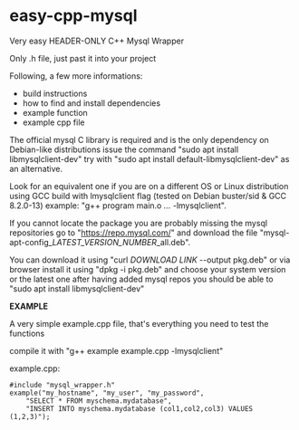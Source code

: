 # easy-cpp-mysql
Very easy HEADER-ONLY C++ Mysql Wrapper

Only .h file, just past it into your project

Following, a few more informations:
* build instructions
* how to find and install dependencies
* example function
* example cpp file

The official mysql C library is required and is the only dependency
on Debian-like distributions issue the command "sudo apt install libmysqlclient-dev"
try with "sudo apt install default-libmysqlclient-dev" as an alternative.

Look for an equivalent one if you are on a different OS or Linux distribution
using GCC build with lmysqlclient flag (tested on Debian buster/sid & GCC 8.2.0-13)
example: "g++ program main.o *...* -lmysqlclient".

If you cannot locate the package you are probably missing the mysql repositories
go to "https://repo.mysql.com/" and download the file
"mysql-apt-config_*LATEST_VERSION_NUMBER*_all.deb".

You can download it using "curl *DOWNLOAD LINK* --output pkg.deb" or via browser
install it using "dpkg -i pkg.deb" and choose your system version or the latest one
after having added mysql repos you should be able to "sudo apt install libmysqlclient-dev"







**EXAMPLE**

A very simple example.cpp file, that's everything you need to test the functions

compile it with "g++ example example.cpp -lmysqlclient"

example.cpp:

	#include "mysql_wrapper.h"
	example("my_hostname", "my_user", "my_password", 
		"SELECT * FROM myschema.mydatabase", 
		"INSERT INTO myschema.mydatabase (col1,col2,col3) VALUES (1,2,3)");
